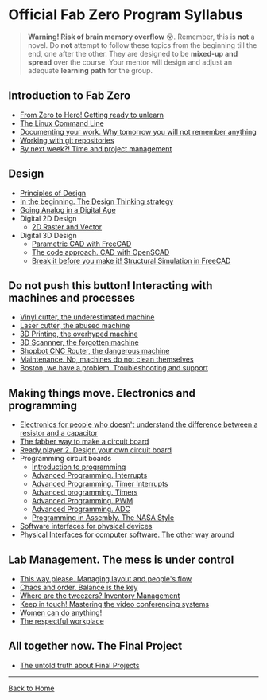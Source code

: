# Official Fab Zero Program Syllabus

> **Warning! Risk of brain memory overflow** :dizzy_face:. Remember, this is **not** a novel. Do **not** attempt to follow these topics from the beginning till the end, one after the other. They are designed to be **mixed-up and spread** over the course. Your mentor will design and adjust an adequate **learning path** for the group.

## Introduction to Fab Zero

* [From Zero to Hero! Getting ready to unlearn](basic/intro.md)
* [The Linux Command Line](basic/commandline.md)
* [Documenting your work. Why tomorrow you will not remember anything](basic/doc.md)
* [Working with git repositories](basic/git.md)
* [By next week?! Time and project management](basic/projectmanagement.md)

## Design

* [Principles of Design](design/designprinciples.md)
* [In the beginning. The Design Thinking strategy](design/designthinking.md)
* [Going Analog in a Digital Age](design/analog.md)
* Digital 2D Design
  * [2D Raster and Vector](design/cad2d.md)
* Digital 3D Design
  * [Parametric CAD with FreeCAD](design/freecad.md)
  * [The code approach. CAD with OpenSCAD](design/openscad.md)
  * [Break it before you make it! Structural Simulation in FreeCAD](design/simulation.md)

## Do not push this button! Interacting with machines and processes

* [Vinyl cutter, the underestimated machine](machines/vinyl.md)
* [Laser cutter, the abused machine](machines/laser.md)
* [3D Printing, the overhyped machine](machines/3dprint.md)
* [3D Scannner, the forgotten machine](machines/3dscan.md)
* [Shopbot CNC Router, the dangerous machine](machines/shopbotcnc.md)
* [Maintenance. No, machines do not clean themselves](machines/maintenance.md)
* [Boston, we have a problem. Troubleshooting and support](machines/troubleshooting.md)

## Making things move. Electronics and programming

* [Electronics for people who doesn't understand the difference between a resistor and a capacitor](electronics/electronics101.md)
* [The fabber way to make a circuit board](electronics/production.md)
* [Ready player 2. Design your own circuit board](electronics/circuitdesign.md)
* Programming circuit boards
  * [Introduction to programming](electronics/code101.md)
  * [Advanced Programming. Interrupts](electronics/interrupts.md)
  * [Advanced Programming. Timer Interrupts](electronics/timerinterrupt.md)
  * [Advanced programming. Timers](electronics/timercounter.md)
  * [Advanced Programming. PWM](electronics/pwm.md)
  * [Advanced Programming. ADC](electronics/adc.md)
  * [Programming in Assembly. The NASA Style](electronics/assembly.md)
* [Software interfaces for physical devices](electronics/softinterface.md)
* [Physical Interfaces for computer software. The other way around](electronics/hardinterface.md)

## Lab Management. The mess is under control

* [This way please. Managing layout and people's flow](lab/layout.md)
* [Chaos and order. Balance is the key](lab/chaos.md)
* [Where are the tweezers? Inventory Management](lab/assets.md)
* [Keep in touch! Mastering the video conferencing systems](lab/video.md)
* [Women can do anything!](lab/women.md)
* [The respectful workplace](lab/respectful.md)

## All together now. The Final Project

* [The untold truth about Final Projects](final/finalproject.md)

---
[Back to Home](../README.md)
